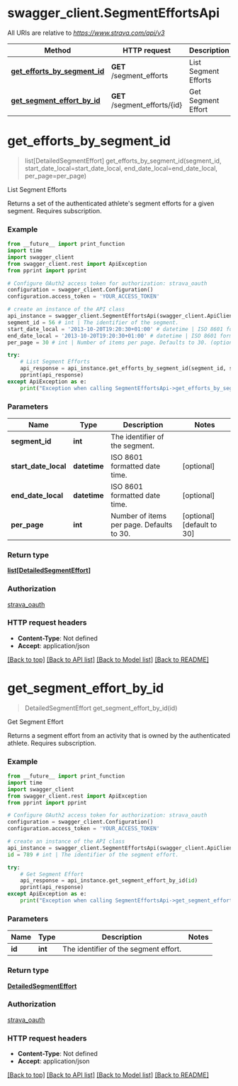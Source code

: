 # swagger_client.SegmentEffortsApi

All URIs are relative to *https://www.strava.com/api/v3*

Method | HTTP request | Description
------------- | ------------- | -------------
[**get_efforts_by_segment_id**](SegmentEffortsApi.md#get_efforts_by_segment_id) | **GET** /segment_efforts | List Segment Efforts
[**get_segment_effort_by_id**](SegmentEffortsApi.md#get_segment_effort_by_id) | **GET** /segment_efforts/{id} | Get Segment Effort


# **get_efforts_by_segment_id**
> list[DetailedSegmentEffort] get_efforts_by_segment_id(segment_id, start_date_local=start_date_local, end_date_local=end_date_local, per_page=per_page)

List Segment Efforts

Returns a set of the authenticated athlete's segment efforts for a given segment.  Requires subscription.

### Example
```python
from __future__ import print_function
import time
import swagger_client
from swagger_client.rest import ApiException
from pprint import pprint

# Configure OAuth2 access token for authorization: strava_oauth
configuration = swagger_client.Configuration()
configuration.access_token = 'YOUR_ACCESS_TOKEN'

# create an instance of the API class
api_instance = swagger_client.SegmentEffortsApi(swagger_client.ApiClient(configuration))
segment_id = 56 # int | The identifier of the segment.
start_date_local = '2013-10-20T19:20:30+01:00' # datetime | ISO 8601 formatted date time. (optional)
end_date_local = '2013-10-20T19:20:30+01:00' # datetime | ISO 8601 formatted date time. (optional)
per_page = 30 # int | Number of items per page. Defaults to 30. (optional) (default to 30)

try:
    # List Segment Efforts
    api_response = api_instance.get_efforts_by_segment_id(segment_id, start_date_local=start_date_local, end_date_local=end_date_local, per_page=per_page)
    pprint(api_response)
except ApiException as e:
    print("Exception when calling SegmentEffortsApi->get_efforts_by_segment_id: %s\n" % e)
```

### Parameters

Name | Type | Description  | Notes
------------- | ------------- | ------------- | -------------
 **segment_id** | **int**| The identifier of the segment. | 
 **start_date_local** | **datetime**| ISO 8601 formatted date time. | [optional] 
 **end_date_local** | **datetime**| ISO 8601 formatted date time. | [optional] 
 **per_page** | **int**| Number of items per page. Defaults to 30. | [optional] [default to 30]

### Return type

[**list[DetailedSegmentEffort]**](DetailedSegmentEffort.md)

### Authorization

[strava_oauth](../README.md#strava_oauth)

### HTTP request headers

 - **Content-Type**: Not defined
 - **Accept**: application/json

[[Back to top]](#) [[Back to API list]](../README.md#documentation-for-api-endpoints) [[Back to Model list]](../README.md#documentation-for-models) [[Back to README]](../README.md)

# **get_segment_effort_by_id**
> DetailedSegmentEffort get_segment_effort_by_id(id)

Get Segment Effort

Returns a segment effort from an activity that is owned by the authenticated athlete. Requires subscription.

### Example
```python
from __future__ import print_function
import time
import swagger_client
from swagger_client.rest import ApiException
from pprint import pprint

# Configure OAuth2 access token for authorization: strava_oauth
configuration = swagger_client.Configuration()
configuration.access_token = 'YOUR_ACCESS_TOKEN'

# create an instance of the API class
api_instance = swagger_client.SegmentEffortsApi(swagger_client.ApiClient(configuration))
id = 789 # int | The identifier of the segment effort.

try:
    # Get Segment Effort
    api_response = api_instance.get_segment_effort_by_id(id)
    pprint(api_response)
except ApiException as e:
    print("Exception when calling SegmentEffortsApi->get_segment_effort_by_id: %s\n" % e)
```

### Parameters

Name | Type | Description  | Notes
------------- | ------------- | ------------- | -------------
 **id** | **int**| The identifier of the segment effort. | 

### Return type

[**DetailedSegmentEffort**](DetailedSegmentEffort.md)

### Authorization

[strava_oauth](../README.md#strava_oauth)

### HTTP request headers

 - **Content-Type**: Not defined
 - **Accept**: application/json

[[Back to top]](#) [[Back to API list]](../README.md#documentation-for-api-endpoints) [[Back to Model list]](../README.md#documentation-for-models) [[Back to README]](../README.md)

